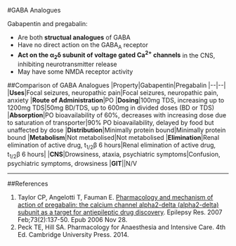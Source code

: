 #GABA Analogues

Gabapentin and pregabalin:
* Are both **structual analogues** of GABA
* Have no direct action on the GABA<sub>A</sub> receptor
* **Act on the α<sub>2</sub>δ subunit of voltage gated Ca<sup>2+</sup> channels** in the CNS, inhibiting neurotransmitter release
* May have some NMDA receptor activity

##Comparison of GABA Analogues
|Property|Gabapentin|Pregabalin
|--|--|
|**Uses**|Focal seizures, neuropathic pain|Focal seizures, neuropathic pain, anxiety
|**Route of Administration**|PO
|**Dosing**|100mg TDS, increasing up to 1200mg TDS|50mg BD/TDS, up to 600mg in divided doses (BD or TDS)
|**Absorption**|PO bioavailability of 60%, decreases with increasing dose due to saturation of transporter|90% PO bioavailability, delayed by food but unaffected by dose
|**Distribution**|Minimally protein bound|Minimally protein bound
|**Metabolism**|Not metabolised|Not metabolised
|**Elimination**|Renal elimination of active drug, t<sub>1/2</sub>β 6 hours|Renal elimination of active drug, t<sub>1/2</sub>β 6 hours|
|**CNS**|Drowsiness, ataxia, psychiatric symptoms|Confusion, psychiatric symptoms, drowsiness
|**GIT**||N/V

---
##References
1. Taylor CP, Angelotti T, Fauman E. [Pharmacology and mechanism of action of
pregabalin: the calcium channel alpha2-delta (alpha2-delta) subunit as a target
for antiepileptic drug discovery](https://www.ncbi.nlm.nih.gov/pubmed/17126531). Epilepsy Res. 2007 Feb;73(2):137-50. Epub 2006 Nov 28. 
2. Peck TE, Hill SA. Pharmacology for Anaesthesia and Intensive Care. 4th Ed. Cambridge University Press. 2014.  
